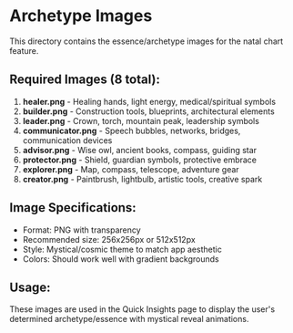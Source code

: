# Archetype Images

This directory contains the essence/archetype images for the natal chart feature.

## Required Images (8 total):

1. **healer.png** - Healing hands, light energy, medical/spiritual symbols
2. **builder.png** - Construction tools, blueprints, architectural elements  
3. **leader.png** - Crown, torch, mountain peak, leadership symbols
4. **communicator.png** - Speech bubbles, networks, bridges, communication devices
5. **advisor.png** - Wise owl, ancient books, compass, guiding star
6. **protector.png** - Shield, guardian symbols, protective embrace
7. **explorer.png** - Map, compass, telescope, adventure gear
8. **creator.png** - Paintbrush, lightbulb, artistic tools, creative spark

## Image Specifications:
- Format: PNG with transparency
- Recommended size: 256x256px or 512x512px
- Style: Mystical/cosmic theme to match app aesthetic
- Colors: Should work well with gradient backgrounds

## Usage:
These images are used in the Quick Insights page to display the user's determined archetype/essence with mystical reveal animations.